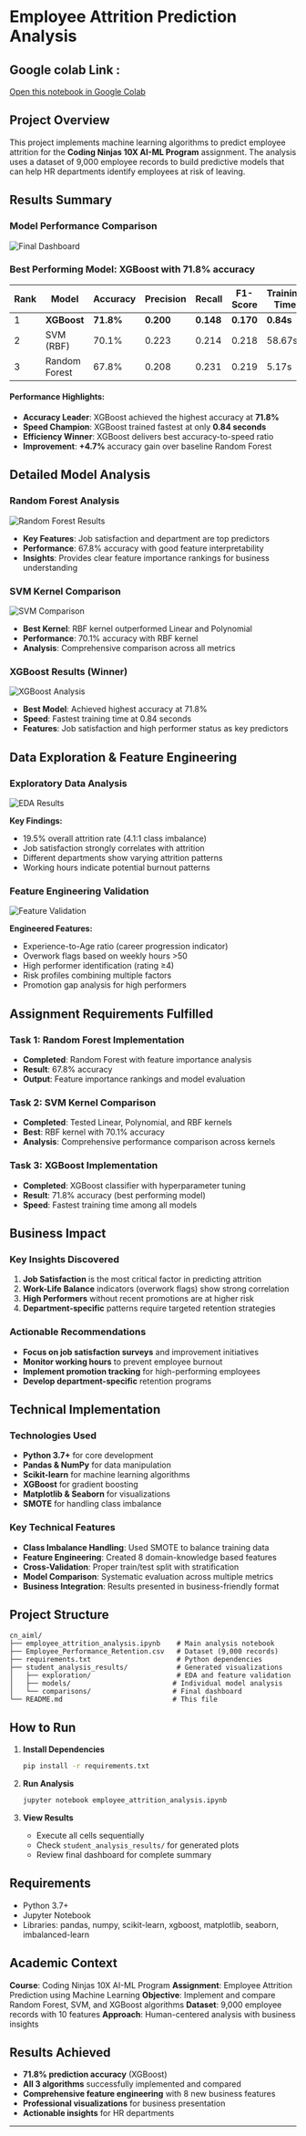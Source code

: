 # Employee Attrition Prediction Analysis  

##  Google colab Link :

[Open this notebook in Google Colab](https://colab.research.google.com/drive/1c7qXP9jWugOB0Lyjh5d-9x5mJoUCW1wO?usp=sharing)

##  Project Overview

This project implements machine learning algorithms to predict employee attrition for the **Coding Ninjas 10X AI-ML Program** assignment. The analysis uses a dataset of 9,000 employee records to build predictive models that can help HR departments identify employees at risk of leaving.

## Results Summary

### Model Performance Comparison
![Final Dashboard](student_analysis_results/comparisons/final_comprehensive_dashboard.png)

### **Best Performing Model: XGBoost with 71.8% accuracy**

| Rank | Model          | Accuracy | Precision | Recall  | F1-Score | Training Time | Status              |
|------|----------------|----------|-----------|---------|----------|---------------|---------------------|
| 1    | **XGBoost**    | **71.8%**| **0.200** |**0.148**|**0.170** | **0.84s**     | **WINNER**          |
| 2    | SVM (RBF)      | 70.1%    | 0.223     | 0.214   | 0.218    | 58.67s        | Strong Performance  |
| 3    | Random Forest  | 67.8%    | 0.208     | 0.231   | 0.219    | 5.17s         | Good Baseline       |

#### **Performance Highlights:**
- **Accuracy Leader**: XGBoost achieved the highest accuracy at **71.8%**
- **Speed Champion**: XGBoost trained fastest at only **0.84 seconds**
- **Efficiency Winner**: XGBoost delivers best accuracy-to-speed ratio
- **Improvement**: **+4.7%** accuracy gain over baseline Random Forest

##  Detailed Model Analysis

### Random Forest Analysis
![Random Forest Results](student_analysis_results/models/random_forest_analysis.png)

- **Key Features**: Job satisfaction and department are top predictors
- **Performance**: 67.8% accuracy with good feature interpretability
- **Insights**: Provides clear feature importance rankings for business understanding

### SVM Kernel Comparison
![SVM Comparison](student_analysis_results/models/svm_kernel_comparison.png)

- **Best Kernel**: RBF kernel outperformed Linear and Polynomial
- **Performance**: 70.1% accuracy with RBF kernel
- **Analysis**: Comprehensive comparison across all metrics

### XGBoost Results (Winner)
![XGBoost Analysis](student_analysis_results/models/xgboost_analysis.png)

- **Best Model**: Achieved highest accuracy at 71.8%
- **Speed**: Fastest training time at 0.84 seconds
- **Features**: Job satisfaction and high performer status as key predictors

##  Data Exploration & Feature Engineering

### Exploratory Data Analysis
![EDA Results](student_analysis_results/exploration/eda_comprehensive.png)

**Key Findings:**
- 19.5% overall attrition rate (4.1:1 class imbalance)
- Job satisfaction strongly correlates with attrition
- Different departments show varying attrition patterns
- Working hours indicate potential burnout patterns

### Feature Engineering Validation
![Feature Validation](student_analysis_results/exploration/feature_validation.png)

**Engineered Features:**
- Experience-to-Age ratio (career progression indicator)
- Overwork flags based on weekly hours >50
- High performer identification (rating ≥4)
- Risk profiles combining multiple factors
- Promotion gap analysis for high performers

##  Assignment Requirements Fulfilled

###  Task 1: Random Forest Implementation
- **Completed**: Random Forest with feature importance analysis
- **Result**: 67.8% accuracy
- **Output**: Feature importance rankings and model evaluation

###  Task 2: SVM Kernel Comparison
- **Completed**: Tested Linear, Polynomial, and RBF kernels
- **Best**: RBF kernel with 70.1% accuracy
- **Analysis**: Comprehensive performance comparison across kernels

###  Task 3: XGBoost Implementation
- **Completed**: XGBoost classifier with hyperparameter tuning
- **Result**: 71.8% accuracy (best performing model)
- **Speed**: Fastest training time among all models

##  Business Impact

### Key Insights Discovered
1. **Job Satisfaction** is the most critical factor in predicting attrition
2. **Work-Life Balance** indicators (overwork flags) show strong correlation
3. **High Performers** without recent promotions are at higher risk
4. **Department-specific** patterns require targeted retention strategies

### Actionable Recommendations
- **Focus on job satisfaction surveys** and improvement initiatives
- **Monitor working hours** to prevent employee burnout
- **Implement promotion tracking** for high-performing employees
- **Develop department-specific** retention programs

##  Technical Implementation

### Technologies Used
- **Python 3.7+** for core development
- **Pandas & NumPy** for data manipulation
- **Scikit-learn** for machine learning algorithms
- **XGBoost** for gradient boosting
- **Matplotlib & Seaborn** for visualizations
- **SMOTE** for handling class imbalance

### Key Technical Features
- **Class Imbalance Handling**: Used SMOTE to balance training data
- **Feature Engineering**: Created 8 domain-knowledge based features
- **Cross-Validation**: Proper train/test split with stratification
- **Model Comparison**: Systematic evaluation across multiple metrics
- **Business Integration**: Results presented in business-friendly format

##  Project Structure

```
cn_aiml/
├── employee_attrition_analysis.ipynb    # Main analysis notebook
├── Employee_Performance_Retention.csv   # Dataset (9,000 records)
├── requirements.txt                     # Python dependencies
├── student_analysis_results/            # Generated visualizations
│   ├── exploration/                     # EDA and feature validation
│   ├── models/                         # Individual model analysis
│   └── comparisons/                    # Final dashboard
└── README.md                           # This file
```

##  How to Run

1. **Install Dependencies**
   ```bash
   pip install -r requirements.txt
   ```

2. **Run Analysis**
   ```bash
   jupyter notebook employee_attrition_analysis.ipynb
   ```

3. **View Results**
   - Execute all cells sequentially
   - Check `student_analysis_results/` for generated plots
   - Review final dashboard for complete summary

##  Requirements

- Python 3.7+
- Jupyter Notebook
- Libraries: pandas, numpy, scikit-learn, xgboost, matplotlib, seaborn, imbalanced-learn

##  Academic Context

**Course**: Coding Ninjas 10X AI-ML Program
**Assignment**: Employee Attrition Prediction using Machine Learning
**Objective**: Implement and compare Random Forest, SVM, and XGBoost algorithms
**Dataset**: 9,000 employee records with 10 features
**Approach**: Human-centered analysis with business insights

##  Results Achieved

-  **71.8% prediction accuracy** (XGBoost)
-  **All 3 algorithms** successfully implemented and compared
-  **Comprehensive feature engineering** with 8 new business features
-  **Professional visualizations** for business presentation
-  **Actionable insights** for HR departments

---
